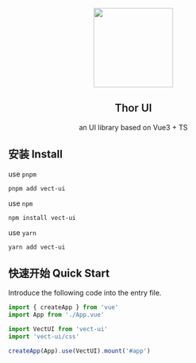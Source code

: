 <p align="center">
  <img height="160px" src="https://af92jz-vectui.oss.lafyun.com/logo.svg">
  <h2 align="center" style="font-weight: 600">Thor UI</h2>
</p>

<p align="center">
  an UI library based on Vue3 + TS
</p>

## 安装 Install

use `pnpm`

```shell
pnpm add vect-ui
```

use `npm`

```shell
npm install vect-ui
```

use `yarn`

```shell
yarn add vect-ui
```

## 快速开始 Quick Start

Introduce the following code into the entry file.

```ts
import { createApp } from 'vue'
import App from './App.vue'

import VectUI from 'vect-ui'
import 'vect-ui/css'

createApp(App).use(VectUI).mount('#app')
```
